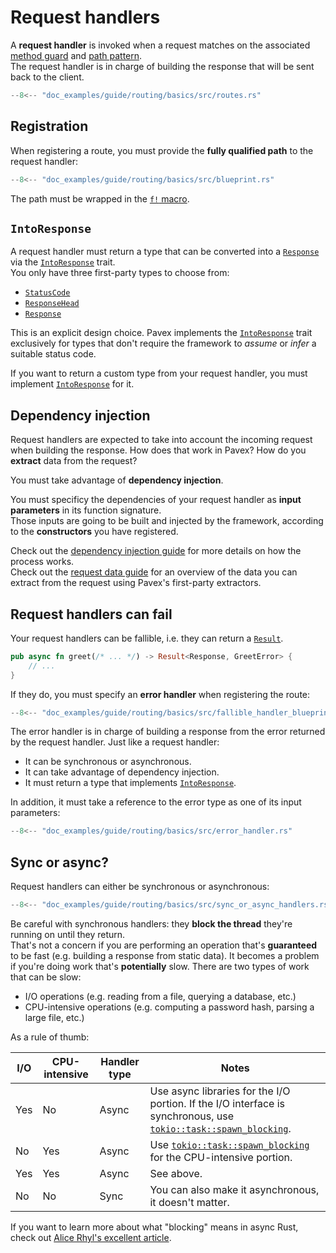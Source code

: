 # Request handlers

A **request handler** is invoked when a request matches on the associated [method guard](method_guards.md) and
[path pattern](path_patterns.md).  
The request handler is in charge of building the response that will be sent back to the client.

```rust hl_lines="6"
--8<-- "doc_examples/guide/routing/basics/src/routes.rs"
```

## Registration

When registering a route, you must provide the **fully qualified path** to the request handler:

```rust hl_lines="6"
--8<-- "doc_examples/guide/routing/basics/src/blueprint.rs"
```

The path must be wrapped in the [`f!` macro][f!].

## `IntoResponse`

A request handler must return a type that can be converted into a [`Response`][Response] via the
[`IntoResponse`][IntoResponse] trait.  
You only have three first-party types to choose from:

- [`StatusCode`][StatusCode]
- [`ResponseHead`][ResponseHead]
- [`Response`][Response]

This is an explicit design choice. Pavex implements the [`IntoResponse`][IntoResponse] trait exclusively for types
that don't require the framework to _assume_ or _infer_ a suitable status code.

If you want to return a custom type from your request handler, you must implement [`IntoResponse`][IntoResponse] for it.

## Dependency injection

Request handlers are expected to take into account the incoming request when building the response. How does that
work in Pavex? How do you **extract** data from the request?

You must take advantage of **dependency injection**.

You must specificy the dependencies of your request handler as **input parameters** in its function signature.  
Those inputs are going to be built and injected by the framework, according to the **constructors** you have registered.

Check out the [dependency injection guide](../dependency_injection/index.md) for more details
on how the process works.  
Check out the [request data guide](../request_data/index.md) for an overview of the data you can extract from the request
using Pavex's first-party extractors.

## Request handlers can fail

Your request handlers can be fallible, i.e. they can return a [`Result`][Result].

```rust
pub async fn greet(/* ... */) -> Result<Response, GreetError> {
    // ...
}
```

If they do, you must specify an **error handler** when registering the route:

```rust hl_lines="7"
--8<-- "doc_examples/guide/routing/basics/src/fallible_handler_blueprint.rs"
```

The error handler is in charge of building a response from the error returned by the request handler. Just like
a request handler:

- It can be synchronous or asynchronous.
- It can take advantage of dependency injection.
- It must return a type that implements [`IntoResponse`][IntoResponse].

In addition, it must take a reference to the error type as one of its input parameters:

```rust
--8<-- "doc_examples/guide/routing/basics/src/error_handler.rs"
```

## Sync or async?

Request handlers can either be synchronous or asynchronous:

```rust
--8<-- "doc_examples/guide/routing/basics/src/sync_or_async_handlers.rs"
```

Be careful with synchronous handlers: they **block the thread** they're running on until they return.  
That's not a concern if you are performing an operation that's **guaranteed** to be fast
(e.g. building a response from static data).
It becomes a problem if you're doing work that's **potentially** slow.
There are two types of work that can be slow:

- I/O operations (e.g. reading from a file, querying a database, etc.)
- CPU-intensive operations (e.g. computing a password hash, parsing a large file, etc.)

As a rule of thumb:

| I/O | CPU-intensive | Handler type | Notes                                                                                                                              |
| --- | --------------|--------------|------------------------------------------------------------------------------------------------------------------------------------|
| Yes | No            | Async        | Use async libraries for the I/O portion. If the I/O interface is synchronous, use [`tokio::task::spawn_blocking`][spawn_blocking]. |
| No  | Yes           | Async        | Use [`tokio::task::spawn_blocking`][spawn_blocking] for the CPU-intensive portion.                                                 |
| Yes | Yes           | Async        | See above.                                                                                                                         |
| No  | No            | Sync         | You can also make it asynchronous, it doesn't matter.                                                                              |

If you want to learn more about what "blocking" means in async Rust, check out [Alice Rhyl's excellent article](https://ryhl.io/blog/async-what-is-blocking/).

[Blueprint]: ../../../api_reference/pavex/blueprint/struct.Blueprint.html
[Blueprint::route]: ../../../api_reference/pavex/blueprint/struct.Blueprint.html#method.route
[IntoResponse]: ../../../api_reference/pavex/response/trait.IntoResponse.html
[StatusCode]: ../../../api_reference/pavex/response/struct.StatusCode.html
[Response]: ../../../api_reference/pavex/response/struct.Response.html
[ResponseHead]: ../../../api_reference/pavex/response/struct.ResponseHead.html
[spawn_blocking]: https://docs.rs/tokio/latest/tokio/task/fn.spawn_blocking.html
[f!]: ../../../api_reference/pavex/macro.f.html
[Result]: https://doc.rust-lang.org/std/result/index.html
